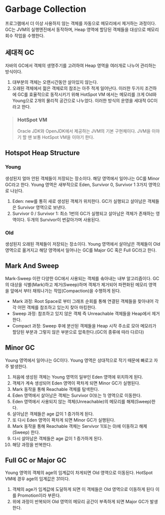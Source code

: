 # Garbage Collection
프로그램에서 더 이상 사용하지 않는 객체를 자동으로 메모리에서 제거하는 과정이다.
GC는 JVM의 실행엔진에서 동작하며, Heap 영역에 할당된 객체들을 대상으로 메모리 회수 작업을 수행한다.

## 세대적 GC
자바의 GC에서 객체의 생명주기를 고려하여 Heap 영역을 여러개로 나누어 관리하는 방식이다.
1. 대부분의 객체는 오랜시간동안 살아있지 않는다.
2. 오래된 객체에서 젊은 객체로의 참조는 아주 적게 일어난다.
이러한 두가지 조건하에 GC를 효율적으로 동작시키기 위해 HotSpot VM 에서는 메모리를 크게 Old와 Young으로 2개의 물리적 공간으로 나누었다.
이러한 방식의 운영을 세대적 GC이라고 한다.

> ### HotSpot VM
> Oracle JDK와 OpenJDK에서 제공하는 JVM의 기본 구현체이다.
> JVM을 이야기 할 땐 보통 HotSpot VM을 이야기 한다.

## Hotspot Heap Structure
### Young
생성된지 얼마 안된 객체들이 저장되는 장소이다. 해당 영역에서 일어나는 GC를 Minor GC라고 한다.
Young 영역은 새부적으로 Eden, Survivor 0, Survivor 1 3가지 영역으로 나뉜다.
1. Eden: new를 통히 새로 생성된 객체가 위치한다. GC가 실행되고 살아남은 객체들은 Survivor 영역으로 보낸다.
2. Survivor 0 / Survivor 1: 최소 1번의 GC가 실행되고 살아남은 객체가 존재하는 영역이다. 두개의 Survivor이 번갈아가며 사용된다.
### Old
생성된지 오래된 객체들이 저장되는 장소이다. Young 영역에서 살아남은 객체들이 Old 영역으로 옮겨지고 해당 영역에서 일어나는 GC를 Major GC 혹은 Full GC라고 한다.


## Mark And Sweep
Mark-Sweep 이란 다양한 GC에서 사용되는 객체를 솎아내는 내부 알고리즘이다.
GC의 대상을 식별(Mark)하고 제거(Sweep)하며 객체가 제거되어 파편화된 메모리 영역을 앞에서 부터 채워나가는 작업(Compaction)을 수행하게 된다.
- Mark 과정: Root Space로 부터 그래프 순회를 통해 연결된 객체들을 찾아내어 각각 어떤 객체를 참조하고 있는지 찾아 마킹한다.
- Sweep 과정: 참조하고 있지 않은 객체 즉 Unreachable 객체들을 Heap에서 제거한다.
- Compact 과정: Sweep 후에 분산된 객체들을 Heap 시작 주소로 모아 메모리가 할당된 부분과 그렇지 않은 부분으로 압축한다.(GC의 종류에 따라 다르다)

## Minor GC
Young 영역에서 일어나는 GC이다.
Young 영역은 상대적으로 작기 때문에 빠로고 자주 발생한다.

1. 처음에 생성된 객체는 Young 영역의 일부인 Eden 영역에 위치하게 된다.
2. 객체가 계속 생성되어 Eden 영역이 꽉차게 되면 Minor GC가 실행된다.
3. Mark 동작을 통해 Reachable 객체를 탐색한다.
4. Eden 영역에서 살아남은 객체는 Survivor 0(또는 1) 영역으로 이동한다.
5. Eden 영역에서 사용되지 않는 객체(Unreachable)의 메모리를 해제(Sweep)한다.
6. 살아남은 객체들은 age 값이 1 증가하게 된다.
7. 또 다시 Eden 영역이 꽉차게 되면 Minor GC가 실행된다.
8. Mark 동작을 통해 Reachable 객체는 Servivor 1(또는 0)에 이동하고 해제(Sweep) 한다.
9. 다시 살아남은 객체들은 age 값이 1 증가하게 된다.
10. 해당 과정을 반복한다.

## Full GC or Major GC
Young 영역의 객체의 age의 임계값이 차게되면 Old 영역으로 이동된다.
HotSpot VM에 경우 age의 임계값은 31이다.

1. 객체의 age가 임계값에 도달하게 되면 이 객체들은 Old 영역으로 이동하게 된다 이를 Promotion이라 부른다.
2. 위에 과정이 반복되어 Old 영역의 메모리 공간이 부족하게 되면 Major GC가 발생한다.
